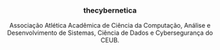 <h3 align="center">thecybernetica</h1>
<p align="center">Associação Atlética Acadêmica de Ciência da Computação, Análise e Desenvolvimento de Sistemas, Ciência de Dados e Cybersegurança do CEUB.
</p>
